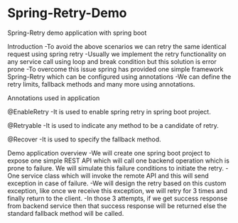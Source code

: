 # Spring-Retry-Demo

Spring-Retry demo application with spring boot

Introduction
-To avoid the above scenarios we can retry the same identical request using spring retry
-Usually we implement the retry functionality on any service call using loop and break condition but this solution is error prone
-To overcome this issue spring has provided one simple framework Spring-Retry which can be configured using annotations
-We can define the retry limits, fallback methods and many more using annotations.


Annotations used in application

@EnableRetry
-It is used to enable spring retry in spring boot project.

@Retryable
-It is used to indicate any method to be a candidate of retry.

@Recover
-It is used to specify the fallback method.

Demo application overview
-We will create one spring boot project to expose one simple REST API which will call one backend operation which is prone to failure. We will simulate this failure conditions to initiate the retry.
-One service class which will invoke the remote API and this will send exception in case of failure.
-We will design the retry based on this custom exception, like once we receive this exception, we will retry for 3 times and finally return to the client.
-In those 3 attempts, if we get success response from backend service then that success response will be returned else the standard fallback method will be called.

